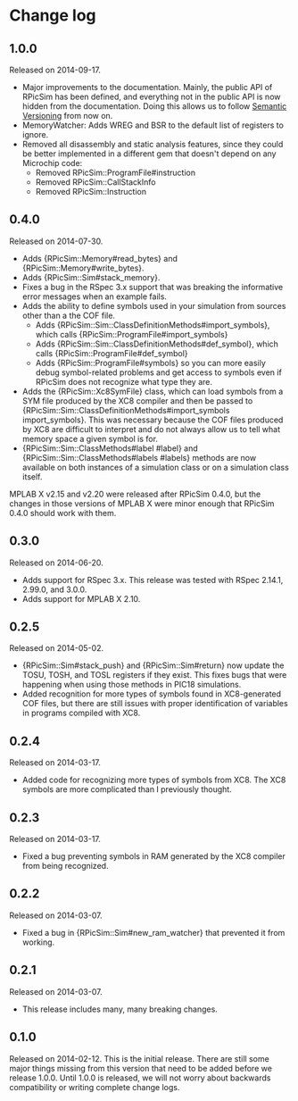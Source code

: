 Change log
====

1.0.0
----
Released on 2014-09-17.

- Major improvements to the documentation.  Mainly, the public API of RPicSim has been defined, and everything not in the public API is now hidden from the documentation.  Doing this allows us to follow [Semantic Versioning](http://semver.org/spec/v2.0.0.html) from now on.
- MemoryWatcher: Adds WREG and BSR to the default list of registers to ignore.
- Removed all disassembly and static analysis features, since they could be better implemented in a different gem that doesn't depend on any Microchip code:
    - Removed RPicSim::ProgramFile#instruction
    - Removed RPicSim::CallStackInfo
    - Removed RPicSim::Instruction

0.4.0
----
Released on 2014-07-30.

- Adds {RPicSim::Memory#read_bytes} and {RPicSim::Memory#write_bytes}.
- Adds {RPicSim::Sim#stack_memory}.
- Fixes a bug in the RSpec 3.x support that was breaking the informative error messages when an example fails.
- Adds the ability to define symbols used in your simulation from sources other than a the COF file.
    - Adds {RPicSim::Sim::ClassDefinitionMethods#import_symbols}, which calls {RPicSim::ProgramFile#import_symbols}
    - Adds {RPicSim::Sim::ClassDefinitionMethods#def_symbol}, which calls {RPicSim::ProgramFile#def_symbol}
    - Adds {RPicSim::ProgramFile#symbols} so you can more easily debug symbol-related problems and get access to symbols even if RPicSim does not recognize what type they are.
- Adds the {RPicSim::Xc8SymFile} class, which can load symbols from a SYM file produced by the XC8 compiler and then be passed to {RPicSim::Sim::ClassDefinitionMethods#import_symbols import_symbols}.  This was necessary because the COF files produced by XC8 are difficult to interpret and do not always allow us to tell what memory space a given symbol is for.
- {RPicSim::Sim::ClassMethods#label #label} and {RPicSim::Sim::ClassMethods#labels #labels} methods are now available on both instances of a simulation class or on a simulation class itself.

MPLAB X v2.15 and v2.20 were released after RPicSim 0.4.0, but the changes in those versions of MPLAB X were minor enough that RPicSim 0.4.0 should work with them.

0.3.0
----
Released on 2014-06-20.

- Adds support for RSpec 3.x.  This release was tested with RSpec 2.14.1, 2.99.0, and 3.0.0.
- Adds support for MPLAB X 2.10.

0.2.5
----
Released on 2014-05-02.

- {RPicSim::Sim#stack_push} and {RPicSim::Sim#return} now update the TOSU, TOSH, and TOSL registers if they exist.
  This fixes bugs that were happening when using those methods in PIC18 simulations.
- Added recognition for more types of symbols found in XC8-generated COF files, but there are still issues with proper identification of variables in programs compiled with XC8.

0.2.4
----
Released on 2014-03-17.

- Added code for recognizing more types of symbols from XC8.  The XC8 symbols are more complicated than I previously thought.

0.2.3
----
Released on 2014-03-17.

- Fixed a bug preventing symbols in RAM generated by the XC8 compiler from being recognized.

0.2.2
----
Released on 2014-03-07.

- Fixed a bug in {RPicSim::Sim#new_ram_watcher} that prevented it from working.

0.2.1
----

Released on 2014-03-07.

- This release includes many, many breaking changes.

0.1.0
----

Released on 2014-02-12.
This is the initial release.
There are still some major things missing from this version that need to be added before we release 1.0.0.
Until 1.0.0 is released, we will not worry about backwards compatibility or writing complete change logs.
